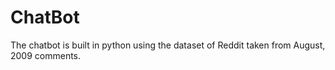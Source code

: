 # ChatBot
The chatbot is built in python using the dataset of Reddit taken from August, 2009 comments.
